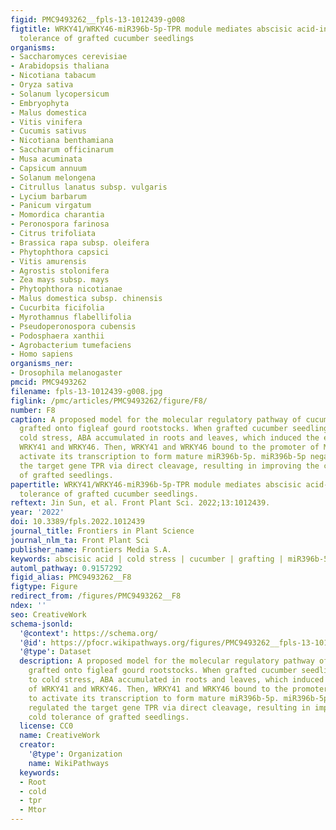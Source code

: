 ```yaml
---
figid: PMC9493262__fpls-13-1012439-g008
figtitle: WRKY41/WRKY46-miR396b-5p-TPR module mediates abscisic acid-induced cold
  tolerance of grafted cucumber seedlings
organisms:
- Saccharomyces cerevisiae
- Arabidopsis thaliana
- Nicotiana tabacum
- Oryza sativa
- Solanum lycopersicum
- Embryophyta
- Malus domestica
- Vitis vinifera
- Cucumis sativus
- Nicotiana benthamiana
- Saccharum officinarum
- Musa acuminata
- Capsicum annuum
- Solanum melongena
- Citrullus lanatus subsp. vulgaris
- Lycium barbarum
- Panicum virgatum
- Momordica charantia
- Peronospora farinosa
- Citrus trifoliata
- Brassica rapa subsp. oleifera
- Phytophthora capsici
- Vitis amurensis
- Agrostis stolonifera
- Zea mays subsp. mays
- Phytophthora nicotianae
- Malus domestica subsp. chinensis
- Cucurbita ficifolia
- Myrothamnus flabellifolia
- Pseudoperonospora cubensis
- Podosphaera xanthii
- Agrobacterium tumefaciens
- Homo sapiens
organisms_ner:
- Drosophila melanogaster
pmcid: PMC9493262
filename: fpls-13-1012439-g008.jpg
figlink: /pmc/articles/PMC9493262/figure/F8/
number: F8
caption: A proposed model for the molecular regulatory pathway of cucumber seedling
  grafted onto figleaf gourd rootstocks. When grafted cucumber seedling exposed to
  cold stress, ABA accumulated in roots and leaves, which induced the expression of
  WRKY41 and WRKY46. Then, WRKY41 and WRKY46 bound to the promoter of MIR396b-5p to
  activate its transcription to form mature miR396b-5p. miR396b-5p negatively regulated
  the target gene TPR via direct cleavage, resulting in improving the cold tolerance
  of grafted seedlings.
papertitle: WRKY41/WRKY46-miR396b-5p-TPR module mediates abscisic acid-induced cold
  tolerance of grafted cucumber seedlings.
reftext: Jin Sun, et al. Front Plant Sci. 2022;13:1012439.
year: '2022'
doi: 10.3389/fpls.2022.1012439
journal_title: Frontiers in Plant Science
journal_nlm_ta: Front Plant Sci
publisher_name: Frontiers Media S.A.
keywords: abscisic acid | cold stress | cucumber | grafting | miR396b-5p | WRKY
automl_pathway: 0.9157292
figid_alias: PMC9493262__F8
figtype: Figure
redirect_from: /figures/PMC9493262__F8
ndex: ''
seo: CreativeWork
schema-jsonld:
  '@context': https://schema.org/
  '@id': https://pfocr.wikipathways.org/figures/PMC9493262__fpls-13-1012439-g008.html
  '@type': Dataset
  description: A proposed model for the molecular regulatory pathway of cucumber seedling
    grafted onto figleaf gourd rootstocks. When grafted cucumber seedling exposed
    to cold stress, ABA accumulated in roots and leaves, which induced the expression
    of WRKY41 and WRKY46. Then, WRKY41 and WRKY46 bound to the promoter of MIR396b-5p
    to activate its transcription to form mature miR396b-5p. miR396b-5p negatively
    regulated the target gene TPR via direct cleavage, resulting in improving the
    cold tolerance of grafted seedlings.
  license: CC0
  name: CreativeWork
  creator:
    '@type': Organization
    name: WikiPathways
  keywords:
  - Root
  - cold
  - tpr
  - Mtor
---
```

